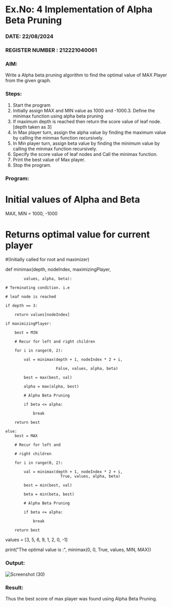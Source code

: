 # Ex.No: 4   Implementation of Alpha Beta Pruning 
### DATE: 22/08/2024                                                                          
### REGISTER NUMBER : 212221040061
### AIM: 
Write a Alpha beta pruning algorithm to find the optimal value of MAX Player from the given graph.
### Steps:


1. Start the program
2. Initially  assign MAX and MIN value as 1000 and -1000.3.  Define the minimax function  using alpha beta pruning
4.  If maximum depth is reached then return the score value of leaf node. [depth taken as 3]
5.  In Max player turn, assign the alpha value by finding the maximum value by calling the minmax function recursively.
6.  In Min player turn, assign beta value by finding the minimum value by calling the minmax function recursively.
7.  Specify the score value of leaf nodes and Call the minimax function.
8.  Print the best value of Max player.
9.  Stop the program. 

### Program:
# Initial values of Alpha and Beta
MAX, MIN = 1000, -1000
# Returns optimal value for current player
#(Initially called for root and maximizer)

def minimax(depth, nodeIndex, maximizingPlayer,

            values, alpha, beta):
            
    # Terminating condition. i.e
    
    # leaf node is reached
    
    if depth == 3:
    
        return values[nodeIndex]
        
    if maximizingPlayer:
    
        best = MIN

        # Recur for left and right children
        
        for i in range(0, 2):
        
            val = minimax(depth + 1, nodeIndex * 2 + i,
            
                          False, values, alpha, beta)
                          
            best = max(best, val)
            
            alpha = max(alpha, best)
            
            # Alpha Beta Pruning
            
            if beta <= alpha:
            
                break
                
        return best

    else:
        best = MAX
        
        # Recur for left and
        
        # right children
        
        for i in range(0, 2):
        
            val = minimax(depth + 1, nodeIndex * 2 + i,
                            True, values, alpha, beta)
                            
            best = min(best, val)
            
            beta = min(beta, best)

            # Alpha Beta Pruning
            
            if beta <= alpha:
            
                break
                
        return best
        
values = [3, 5, 6, 9, 1, 2, 0, -1] 

print("The optimal value is :", minimax(0, 0, True, values, MIN, MAX))














### Output:
![Screenshot (30)](https://github.com/Vikhram-S/AI_Lab_2023-24/assets/146576573/64b8a03b-17a7-474c-a291-d718a5b90a54)




### Result:
Thus the best score of max player was found using Alpha Beta Pruning.
